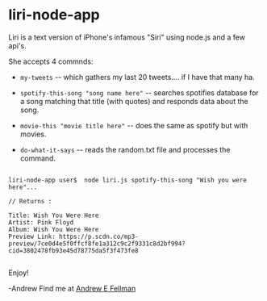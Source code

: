 # liri-node-app

Liri is a text version of iPhone's infamous "Siri" using node.js and a few api's. 

She accepts 4 commnds:

- `my-tweets` -- which gathers my last 20 tweets.... if I have that many ha.

- `spotify-this-song "song name here"` -- searches spotifies database
  for a song matching that title (with quotes) and responds data about the song.
  
- `movie-this "movie title here"` -- does the same as spotify but with movies.

- `do-what-it-says` -- reads the random.txt file and processes the command.


```// Example Code.

liri-node-app user$  node liri.js spotify-this-song "Wish you were here"...

// Returns : 

Title: Wish You Were Here
Artist: Pink Floyd
Album: Wish You Were Here
Preview Link: https://p.scdn.co/mp3-preview/7ce0d4e5f0ffcf8fe1a312c9c2f9331c8d2bf994?cid=3802478fb93e45d78775da5f3f473fe8


```
Enjoy! 

-Andrew     Find me at [Andrew E Fellman](https://www.andrewefellman.com)
